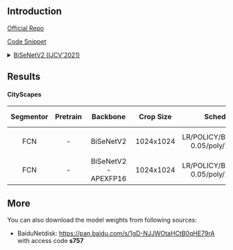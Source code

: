 ## Introduction

<a href="https://github.com/ycszen/TorchSeg/tree/master/model/bisenet">Official Repo</a>

<a href="https://github.com/SegmentationBLWX/sssegmentation/blob/main/ssseg/modules/models/backbones/bisenetv2.py">Code Snippet</a>

<details>
<summary align="left"><a href="https://arxiv.org/pdf/2004.02147.pdf">BiSeNetV2 (IJCV'2021)</a></summary>

```latex
@article{yu2021bisenet,
    title={Bisenet v2: Bilateral network with guided aggregation for real-time semantic segmentation},
    author={Yu, Changqian and Gao, Changxin and Wang, Jingbo and Yu, Gang and Shen, Chunhua and Sang, Nong},
    journal={International Journal of Computer Vision},
    pages={1--18},
    year={2021},
    publisher={Springer}
}
```

</details>


## Results

#### CityScapes

| Segmentor     | Pretrain               | Backbone            | Crop Size  | Schedule                             | Train/Eval Set  | mIoU   | Download                                                                                                                                                                                                                                                                                                                                                                                                                     |
| :-:           | :-:                    | :-:                 | :-:        | :-:                                  | :-:             | :-:    | :-:                                                                                                                                                                                                                                                                                                                                                                                                                          |
| FCN           | -                      | BiSeNetV2           | 1024x1024  | LR/POLICY/BS/EPOCH: 0.05/poly/16/860 | train/val       | 74.62% | [cfg](https://raw.githubusercontent.com/SegmentationBLWX/sssegmentation/main/ssseg/configs/fcn/fcn_bisenetv2_cityscapes.py) &#124; [model](https://github.com/SegmentationBLWX/modelstore/releases/download/ssseg_bisenetv2/fcn_bisenetv2_cityscapes_train.pth) &#124; [log](https://github.com/SegmentationBLWX/modelstore/releases/download/ssseg_bisenetv2/fcn_bisenetv2_cityscapes_train.log)                            |
| FCN           | -                      | BiSeNetV2-APEXFP16  | 1024x1024  | LR/POLICY/BS/EPOCH: 0.05/poly/16/860 | train/val       | 74.17% | [cfg](https://raw.githubusercontent.com/SegmentationBLWX/sssegmentation/main/ssseg/configs/fcn/fcn_bisenetv2_apexfp16_cityscapes.py) &#124; [model](https://github.com/SegmentationBLWX/modelstore/releases/download/ssseg_bisenetv2/fcn_bisenetv2_apexfp16_cityscapes_train.pth) &#124; [log](https://github.com/SegmentationBLWX/modelstore/releases/download/ssseg_bisenetv2/fcn_bisenetv2_apexfp16_cityscapes_train.log) |


## More

You can also download the model weights from following sources:

- BaiduNetdisk: https://pan.baidu.com/s/1gD-NJJWOtaHCtB0qHE79rA with access code **s757**